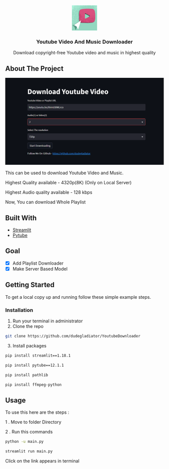 <br/>
<p align="center">
  <a href="https://github.com/dudegladiator/YoutubeDownloader">
    <img src="images/logo.png" alt="Logo" width="80" height="80">
  </a>

  <h3 align="center">Youtube Video And Music Downloader</h3>

  <p align="center">
    Download copyright-free Youtube video and music in highest quality 
    <br/>
   </p>
  
 
</p>




## About The Project

![Screen Shot](images/UI.png)

This can be used to download Youtube Video and Music.


Highest Quality available - 4320p(8K) (Only on Local Server)


Highest  Audio quality available - 128 kbps


Now, You can download Whole Playlist  

## Built With



* [Streamlit](https://streamlit.io/)
* [Pytube](https://pytube.io/en/latest/index.html#)

## Goal

- [x] Add Playlist Downloader
- [x] Make Server Based Model

## Getting Started

To get a local copy up and running follow these simple example steps.

### Installation

1. Run your terminal in administrator
2. Clone the repo

```sh
git clone https://github.com/dudegladiator/YoutubeDownloader
```

3. Install  packages

```sh
pip install streamlit==1.18.1
```
```sh
pip install pytube==12.1.1
```
```sh
pip install pathlib
```
```sh
pip install ffmpeg-python
```

## Usage

To use this here are the steps :

1 . Move to folder Directory

2 . Run this commands
```sh
python -u main.py
```
```sh
streamlit run main.py
```
Click on the link appears in terminal 





